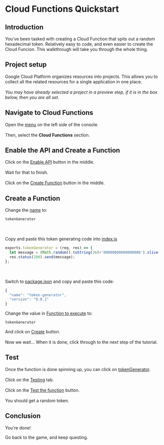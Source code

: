 # Cloud Functions Quickstart

<walkthrough-tutorial-url url="https://cloud.google.com/compute/docs/gcpquest/adintro"></walkthrough-tutorial-url>

## Introduction

<walkthrough-tutorial-duration duration="10"></walkthrough-tutorial-duration>

You've been tasked with creating a Cloud Function that spits out a random 
hexadecimal token. Relatively easy to code, and even easier to create the 
Cloud Funcion.  This walkthrough will take you through the whole thing.

## Project setup

Google Cloud Platform organizes resources into projects. This allows you to
collect all the related resources for a single application in one place.
&nbsp;  
&nbsp;   
*You may have already selected a project in a preview step, if it is in the box
below, then you are all set.* 

<walkthrough-project-billing-setup permissions="compute.instances.create"></walkthrough-project-billing-setup>

## Navigate to Cloud Functions

Open the [menu][spotlight-console-menu] on the left side of the console.
&nbsp;  
&nbsp;   
Then, select the **Cloud Functions** section.

<walkthrough-menu-navigation sectionId="FUNCTIONS_SECTION"></walkthrough-menu-navigation>

## Enable the API and Create a Function

Click on the [Enable API][spotlight-enable-button] button in the middle.
&nbsp;  
&nbsp;   
Wait for that to finish. 
&nbsp;  
&nbsp;   
Click on the [Create Function][spotlight-function-create] button in the middle.


## Create a Function
Change the [name][spotlight-function-name] to:

```js
tokenGenerator
```
&nbsp;  
&nbsp;   
Copy and paste this token generating code into [index.js][spotlight-code-tab]
```js
exports.tokenGenerator = (req, res) => {
  let message = (Math.random().toString(36)+'00000000000000000').slice(2, 5+2);
  res.status(200).send(message);
};  
```
&nbsp;  
&nbsp;   
Switch to [package.json][spotlight-code-tab] and copy and paste this code:
```js
{
  "name": "token-generator",
  "version": "0.0.1"
}  
```
Change the value in [Function to execute][spotlight-function-execute] to:

```js
tokenGenerator
```
And click on [Create][spotlight-function-create-code] button.
&nbsp;  
&nbsp;   
Now we wait... When it is done, click through to the next step of the tutorial.

## Test
Once the function is done spinning up, you can click on [tokenGenerator][spotlight-function-link].
&nbsp;  
&nbsp;   
Click on the [Testing][spotlight-function-test] tab.
&nbsp;  
&nbsp;   
Click on the [Test the function][spotlight-function-test-do] button.
&nbsp;  
&nbsp;   
You should get a random token. 

## Conclusion

<walkthrough-conclusion-trophy></walkthrough-conclusion-trophy>

You're done!

Go back to the game, and keep questing.

[pricing]: https://cloud.google.com/compute/#compute-engine-pricing
[spotlight-create-instance]: walkthrough://spotlight-pointer?=gce-zero-new-vm,gce-vm-list-new
[spotlight-instance-name]: walkthrough://spotlight-pointer?spotlightId=gce-vm-add-name
[spotlight-instance-zone]: walkthrough://spotlight-pointer?spotlightId=gce-vm-add-zone-select
[spotlight-boot-disk]: walkthrough://spotlight-pointer?cssSelector=vm-set-boot-disk
[spotlight-firewall]: walkthrough://spotlight-pointer?spotlightId=gce-vm-add-firewall
[spotlight-vm-list]: walkthrough://spotlight-pointer?cssSelector=.p6n-checkboxed-table
[spotlight-control-panel]: walkthrough://spotlight-pointer?cssSelector=#p6n-action-bar-container-main
[spotlight-ssh-buttons]: walkthrough://spotlight-pointer?cssSelector=gce-connect-to-instance
[spotlight-notification-menu]: walkthrough://spotlight-pointer?cssSelector=.p6n-notification-dropdown,.cfc-icon-notifications
[spotlight-console-menu]: walkthrough://spotlight-pointer?spotlightId=console-nav-menu
[spotlight-open-devshell]: walkthrough://spotlight-pointer?spotlightId=devshell-activate-button
[spotlight-machine-type]: walkthrough://spotlight-pointer?spotlightId=gce-add-machine-type-select
[spotlight-submit-create]: walkthrough://spotlight-pointer?spotlightId=gce-submit
[spotlight-external-ip]: walkthrough://spotlight-pointer?cssSelector=.p6n-external-link
[spotlight-instance-checkbox]: walkthrough://spotlight-pointer?cssSelector=.p6n-checkbox-form-label
[spotlight-delete-button]: walkthrough://spotlight-pointer?cssSelector=.p6n-icon-delete
[spotlight-machine-type]: walkthrough://spotlight-pointer?spotlightId=gce-add-machine-type
[spotlight-enable-button]: walkthrough://spotlight-pointer?cssSelector=.jfk-button-action
[spotlight-function-execute]: walkthrough://spotlight-pointer?cssSelector=input.jfk-textinput:not(.label-input-label)
[spotlight-function-create]: walkthrough://spotlight-pointer?cssSelector=.jfk-button-primary
[spotlight-function-create-code]: walkthrough://spotlight-pointer?spotlightId=gce-submit-button
[spotlight-function-name]: walkthrough://spotlight-pointer?cssSelector=.jfk-textinput
[spotlight-code-tab]: walkthrough://spotlight-pointer?cssSelector=.p6n-fullscreen-codemirror
[spotlight-function-link]: walkthrough://spotlight-pointer?cssSelector=.p6n-icon-status
[spotlight-function-test]: walkthrough://spotlight-pointer?cssSelector=.goog-tab:nth-child(4)
[spotlight-function-test-do]: walkthrough://spotlight-pointer?cssSelector=.p6n-loading-button-regular-text
